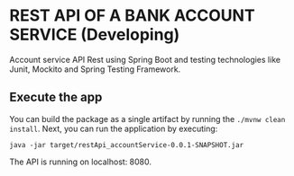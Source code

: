 
# REST API OF A BANK ACCOUNT SERVICE (Developing)
Account service API Rest using Spring Boot and testing technologies like Junit, Mockito and Spring Testing Framework.

## Execute the app 

You can build the package as a single artifact by running the `./mvnw clean install`. Next, you can run the application by executing:
```
java -jar target/restApi_accountService-0.0.1-SNAPSHOT.jar
```
The API is running on localhost: 8080.
